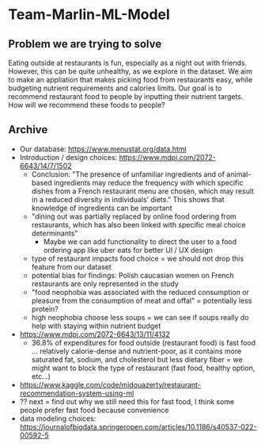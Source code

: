# Team-Marlin-ML-Model
## Problem we are trying to solve
Eating outside at restaurants is fun, especially as a night out with friends. However, this can be quite unhealthy, as we explore in the dataset. We aim to make an appliation that makes picking food from restaurants easy, while budgeting nutrient requirements and calories limits. Our goal is to recommend restaurant food to people by inputting their nutrient targets. How will we recommend these foods to people?

## Archive
- Our database: https://www.menustat.org/data.html
- Introduction / design choices: https://www.mdpi.com/2072-6643/14/7/1502
  - Conclusion: "The presence of unfamiliar ingredients and of animal-based ingredients may reduce the frequency with which specific dishes from a French restaurant menu are chosen, which may result in a reduced diversity in individuals’ diets." This shows that knowledge of ingredients can be important
  - "dining out was partially replaced by online food ordering from restaurants, which has also been linked with specific meal choice determinants"
    - Maybe we can add functionality to direct the user to a food ordering app like uber eats for better UI / UX design
  - type of restaurant impacts food choice = we should not drop this feature from our dataset
  - potential bias for findings: Polish caucasian women on French restaurants are only represented in the study
  - "food neophobia was associated with the reduced consumption or pleasure from the consumption of meat and offal" = potentially less protein?
  - high neophobia choose less soups = we can see if soups really do help with staying within nutrient budget
- https://www.mdpi.com/2072-6643/13/11/4132
  - 36.8% of expenditures for food outside (restaurant food) is fast food ... relatively calorie-dense and nutrient-poor, as it contains more saturated fat, sodium, and cholesterol but less dietary fiber = we might want to block the type of restaurant (fast food, healthy option, etc...)
- https://www.kaggle.com/code/midouazerty/restaurant-recommendation-system-using-ml
- ?? next = find out why we still need this for fast food, I think some people prefer fast food because convenience
- data modeling choices: https://journalofbigdata.springeropen.com/articles/10.1186/s40537-022-00592-5